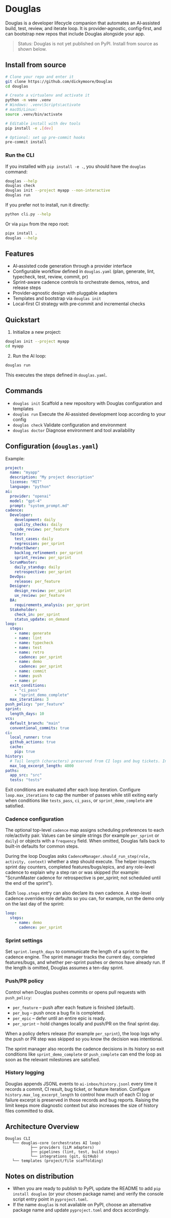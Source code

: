 # Douglas

Douglas is a developer lifecycle companion that automates an AI‑assisted build, test, review, and iterate loop.
It is provider‑agnostic, config‑first, and can bootstrap new repos that include Douglas alongside your app.

> Status: Douglas is not yet published on PyPI. Install from source as shown below.

## Install from source

```bash
# Clone your repo and enter it
git clone https://github.com/dickymoore/Douglas
cd douglas

# Create a virtualenv and activate it
python -m venv .venv
# Windows: .venv\Scripts\activate
# macOS/Linux:
source .venv/bin/activate

# Editable install with dev tools
pip install -e .[dev]

# Optional: set up pre-commit hooks
pre-commit install
```

### Run the CLI

If you installed with `pip install -e .`, you should have the `douglas` command:

```bash
douglas --help
douglas check
douglas init --project myapp --non-interactive
douglas run
```

If you prefer not to install, run it directly:

```bash
python cli.py --help
```

Or via `pipx` from the repo root:

```bash
pipx install .
douglas --help
```

## Features

- AI‑assisted code generation through a provider interface
- Configurable workflow defined in `douglas.yaml` (plan, generate, lint, typecheck, test, review, commit, pr)
- Sprint-aware cadence controls to orchestrate demos, retros, and release steps
- Provider‑agnostic design with pluggable adapters
- Templates and bootstrap via `douglas init`
- Local‑first CI strategy with pre‑commit and incremental checks

## Quickstart

1) Initialize a new project:

```bash
douglas init --project myapp
cd myapp
```

2) Run the AI loop:

```bash
douglas run
```

This executes the steps defined in `douglas.yaml`.

## Commands

- `douglas init`  Scaffold a new repository with Douglas configuration and templates
- `douglas run`   Execute the AI‑assisted development loop according to your config
- `douglas check` Validate configuration and environment
- `douglas doctor` Diagnose environment and tool availability

## Configuration (`douglas.yaml`)

Example:

```yaml
project:
  name: "myapp"
  description: "My project description"
  license: "MIT"
  language: "python"
ai:
  provider: "openai"
  model: "gpt-4"
  prompt: "system_prompt.md"
cadence:
  Developer:
    development: daily
    quality_checks: daily
    code_review: per_feature
  Tester:
    test_cases: daily
    regression: per_sprint
  ProductOwner:
    backlog_refinement: per_sprint
    sprint_review: per_sprint
  ScrumMaster:
    daily_standup: daily
    retrospective: per_sprint
  DevOps:
    release: per_feature
  Designer:
    design_review: per_sprint
    ux_review: per_feature
  BA:
    requirements_analysis: per_sprint
  Stakeholder:
    check_in: per_sprint
    status_update: on_demand
loop:
  steps:
    - name: generate
    - name: lint
    - name: typecheck
    - name: test
    - name: retro
      cadence: per_sprint
    - name: demo
      cadence: per_sprint
    - name: commit
    - name: push
    - name: pr
  exit_conditions:
    - "ci_pass"
    - "sprint_demo_complete"
  max_iterations: 3
push_policy: "per_feature"
sprint:
  length_days: 10
vcs:
  default_branch: "main"
  conventional_commits: true
ci:
  local_runner: true
  github_actions: true
  cache:
    pip: true
history:
  # Tail length (characters) preserved from CI logs and bug tickets. Increase to keep more context at the cost of larger files.
  max_log_excerpt_length: 4000
paths:
  app_src: "src"
  tests: "tests"
```

Exit conditions are evaluated after each loop iteration. Configure
`loop.max_iterations` to cap the number of passes while still exiting early when
conditions like `tests_pass`, `ci_pass`, or `sprint_demo_complete` are satisfied.

### Cadence configuration

The optional top-level `cadence` map assigns scheduling preferences to each
role/activity pair. Values can be simple strings (for example `per_sprint` or
`daily`) or objects with a `frequency` field. When omitted, Douglas falls back to
built-in defaults for common steps.

During the loop Douglas asks `CadenceManager.should_run_step(role, activity, context)`
whether a step should execute. The helper inspects sprint day counters, completed
features/bugs/epics, and any role-level cadence to explain why a step ran or was
skipped (for example: "ScrumMaster cadence for retrospective is per_sprint; not
scheduled until the end of the sprint").

Each `loop.steps` entry can also declare its own cadence. A step-level cadence
overrides role defaults so you can, for example, run the demo only on the last
day of the sprint:

```yaml
loop:
  steps:
    - name: demo
      cadence: per_sprint
```

### Sprint settings

Set `sprint.length_days` to communicate the length of a sprint to the cadence
engine. The sprint manager tracks the current day, completed features/bugs, and
whether per-sprint pushes or demos have already run. If the length is omitted,
Douglas assumes a ten-day sprint.

### Push/PR policy

Control when Douglas pushes commits or opens pull requests with `push_policy`:

- `per_feature` – push after each feature is finished (default).
- `per_bug` – push once a bug fix is completed.
- `per_epic` – defer until an entire epic is ready.
- `per_sprint` – hold changes locally and push/PR on the final sprint day.

When a policy defers release (for example `per_sprint`), the loop logs why the
push or PR step was skipped so you know the decision was intentional.

The sprint manager also records the cadence decisions in its history so exit
conditions like `sprint_demo_complete` or `push_complete` can end the loop as
soon as the relevant milestones are satisfied.

### History logging

Douglas appends JSONL events to `ai-inbox/history.jsonl` every time it records a
commit, CI result, bug ticket, or feature iteration. Configure
`history.max_log_excerpt_length` to control how much of each CI log or failure
excerpt is preserved in those records and bug reports. Raising the limit keeps
more diagnostic context but also increases the size of history files committed
to disk.

## Architecture Overview

```
Douglas CLI
   └── douglas-core (orchestrates AI loop)
           ├── providers (LLM adapters)
           ├── pipelines (lint, test, build steps)
           └── integrations (git, GitHub)
   └── templates (project/file scaffolding)
```

## Notes on distribution

- When you are ready to publish to PyPI, update the README to add `pip install douglas` (or your chosen package name) and verify the console script entry point in `pyproject.toml`.
- If the name `douglas` is not available on PyPI, choose an alternative package name and update `pyproject.toml` and docs accordingly.
